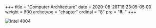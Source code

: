 +++
title = "Computer Architecture"
date = 2020-08-28T16:23:05-05:00
weight = 800
archetype = "chapter"
ordinal = "8"
pre = "<b>8. </b>"
+++

![Intel 4004](https://upload.wikimedia.org/wikipedia/commons/a/a7/KL_National_INS4004.jpg)
